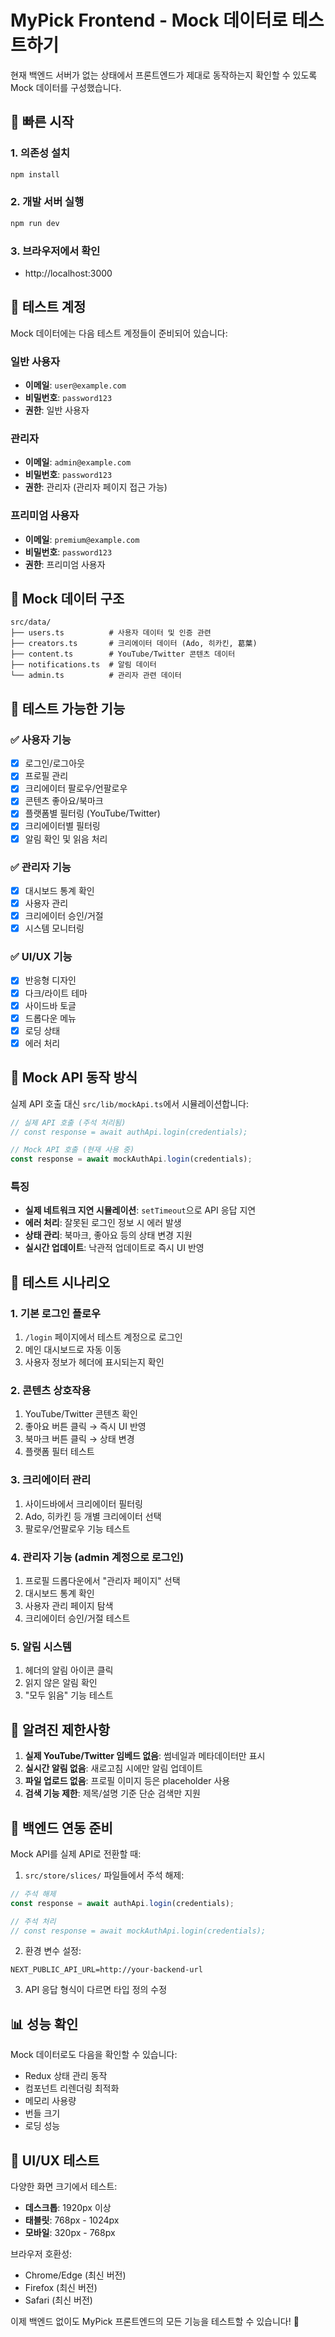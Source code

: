 # MyPick Frontend - Mock 데이터로 테스트하기

현재 백엔드 서버가 없는 상태에서 프론트엔드가 제대로 동작하는지 확인할 수 있도록 Mock 데이터를 구성했습니다.

## 🚀 빠른 시작

### 1. 의존성 설치
```bash
npm install
```

### 2. 개발 서버 실행
```bash
npm run dev
```

### 3. 브라우저에서 확인
- http://localhost:3000

## 🧪 테스트 계정

Mock 데이터에는 다음 테스트 계정들이 준비되어 있습니다:

### 일반 사용자
- **이메일**: `user@example.com`
- **비밀번호**: `password123`
- **권한**: 일반 사용자

### 관리자
- **이메일**: `admin@example.com`
- **비밀번호**: `password123`
- **권한**: 관리자 (관리자 페이지 접근 가능)

### 프리미엄 사용자
- **이메일**: `premium@example.com`
- **비밀번호**: `password123`
- **권한**: 프리미엄 사용자

## 📁 Mock 데이터 구조

```
src/data/
├── users.ts          # 사용자 데이터 및 인증 관련
├── creators.ts       # 크리에이터 데이터 (Ado, 히카킨, 葛葉)
├── content.ts        # YouTube/Twitter 콘텐츠 데이터
├── notifications.ts  # 알림 데이터
└── admin.ts          # 관리자 관련 데이터
```

## 🎯 테스트 가능한 기능

### ✅ 사용자 기능
- [x] 로그인/로그아웃
- [x] 프로필 관리
- [x] 크리에이터 팔로우/언팔로우
- [x] 콘텐츠 좋아요/북마크
- [x] 플랫폼별 필터링 (YouTube/Twitter)
- [x] 크리에이터별 필터링
- [x] 알림 확인 및 읽음 처리

### ✅ 관리자 기능
- [x] 대시보드 통계 확인
- [x] 사용자 관리
- [x] 크리에이터 승인/거절
- [x] 시스템 모니터링

### ✅ UI/UX 기능
- [x] 반응형 디자인
- [x] 다크/라이트 테마
- [x] 사이드바 토글
- [x] 드롭다운 메뉴
- [x] 로딩 상태
- [x] 에러 처리

## 🔧 Mock API 동작 방식

실제 API 호출 대신 `src/lib/mockApi.ts`에서 시뮬레이션합니다:

```typescript
// 실제 API 호출 (주석 처리됨)
// const response = await authApi.login(credentials);

// Mock API 호출 (현재 사용 중)
const response = await mockAuthApi.login(credentials);
```

### 특징
- **실제 네트워크 지연 시뮬레이션**: `setTimeout`으로 API 응답 지연
- **에러 처리**: 잘못된 로그인 정보 시 에러 발생
- **상태 관리**: 북마크, 좋아요 등의 상태 변경 지원
- **실시간 업데이트**: 낙관적 업데이트로 즉시 UI 반영

## 📱 테스트 시나리오

### 1. 기본 로그인 플로우
1. `/login` 페이지에서 테스트 계정으로 로그인
2. 메인 대시보드로 자동 이동
3. 사용자 정보가 헤더에 표시되는지 확인

### 2. 콘텐츠 상호작용
1. YouTube/Twitter 콘텐츠 확인
2. 좋아요 버튼 클릭 → 즉시 UI 반영
3. 북마크 버튼 클릭 → 상태 변경
4. 플랫폼 필터 테스트

### 3. 크리에이터 관리
1. 사이드바에서 크리에이터 필터링
2. Ado, 히카킨 등 개별 크리에이터 선택
3. 팔로우/언팔로우 기능 테스트

### 4. 관리자 기능 (admin 계정으로 로그인)
1. 프로필 드롭다운에서 "관리자 페이지" 선택
2. 대시보드 통계 확인
3. 사용자 관리 페이지 탐색
4. 크리에이터 승인/거절 테스트

### 5. 알림 시스템
1. 헤더의 알림 아이콘 클릭
2. 읽지 않은 알림 확인
3. "모두 읽음" 기능 테스트

## 🐛 알려진 제한사항

1. **실제 YouTube/Twitter 임베드 없음**: 썸네일과 메타데이터만 표시
2. **실시간 알림 없음**: 새로고침 시에만 알림 업데이트
3. **파일 업로드 없음**: 프로필 이미지 등은 placeholder 사용
4. **검색 기능 제한**: 제목/설명 기준 단순 검색만 지원

## 🔄 백엔드 연동 준비

Mock API를 실제 API로 전환할 때:

1. `src/store/slices/` 파일들에서 주석 해제:
```typescript
// 주석 해제
const response = await authApi.login(credentials);

// 주석 처리
// const response = await mockAuthApi.login(credentials);
```

2. 환경 변수 설정:
```env
NEXT_PUBLIC_API_URL=http://your-backend-url
```

3. API 응답 형식이 다르면 타입 정의 수정

## 📊 성능 확인

Mock 데이터로도 다음을 확인할 수 있습니다:
- Redux 상태 관리 동작
- 컴포넌트 리렌더링 최적화
- 메모리 사용량
- 번들 크기
- 로딩 성능

## 🎨 UI/UX 테스트

다양한 화면 크기에서 테스트:
- **데스크톱**: 1920px 이상
- **태블릿**: 768px - 1024px  
- **모바일**: 320px - 768px

브라우저 호환성:
- Chrome/Edge (최신 버전)
- Firefox (최신 버전)
- Safari (최신 버전)

이제 백엔드 없이도 MyPick 프론트엔드의 모든 기능을 테스트할 수 있습니다! 🎉
